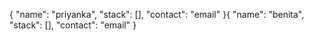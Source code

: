 {
	"name": "priyanka",
	"stack": [],
	"contact": "email"
}{
	"name": "benita",
	"stack": [],
	"contact": "email"
}